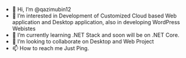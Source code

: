 - 👋 Hi, I’m @qazimubin12
- 👀 I’m interested in Development of Customized Cloud based Web application and Desktop application, also in developing WordPress Webistes
- 🌱 I’m currently learning .NET Stack and soon will be on .NET Core.
- 💞️ I’m looking to collaborate on Desktop and Web Project
- 📫 How to reach me Just Ping.

<!---
qazimubin12/qazimubin12 is a ✨ special ✨ repository because its `README.md` (this file) appears on your GitHub profile.
You can click the Preview link to take a look at your changes.
--->
